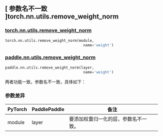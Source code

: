 ## [ 参数名不一致 ]torch.nn.utils.remove_weight_norm
### [torch.nn.utils.remove_weight_norm](https://pytorch.org/docs/stable/generated/torch.nn.utils.remove_weight_norm.html?highlight=nn+utils+remove_weight_norm#torch.nn.utils.remove_weight_norm)

```python
torch.nn.utils.remove_weight_norm(module,
                                    name='weight')
```

### [paddle.nn.utils.remove_weight_norm](https://www.paddlepaddle.org.cn/documentation/docs/zh/api/paddle/nn/utils/remove_weight_norm_cn.html#remove-weight-norm)

```python
paddle.nn.utils.remove_weight_norm(layer,
                                    name='weight')
```
两者功能一致，参数名不一致，具体如下：
### 参数差异
| PyTorch       | PaddlePaddle | 备注                                                   |
| ------------- | ------------ | ------------------------------------------------------ |
| module        | layer        | 要添加权重归一化的层，参数名不一致。                                    |
